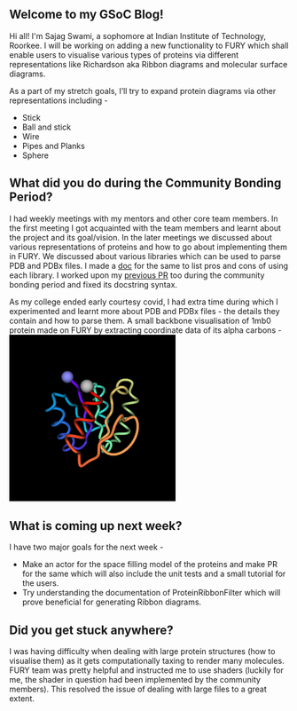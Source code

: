 <h2> Welcome to my GSoC Blog! </h2>
Hi all! 
I'm Sajag Swami, a sophomore at Indian Institute of Technology, Roorkee. I will be working on adding a new functionality to FURY which shall enable users to visualise various types of proteins via different representations like Richardson aka Ribbon diagrams and molecular surface diagrams. 
<p></p>
As a part of my stretch goals, I’ll try to expand protein diagrams via other representations including -
<ul><li>Stick</li>
<li>Ball and stick</li>
<li>Wire</li>
<li>Pipes and Planks</li>
<li>Sphere</li></ul>
<h2>What did you do during the Community Bonding Period?</h2>
<p>
I had weekly meetings with my mentors and other core team members. In the first meeting I got acquainted with the team members and learnt about the project and its goal/vision. In the later meetings we discussed about various representations of proteins and how to go about implementing them in FURY. We discussed about various libraries which can be used to parse PDB and PDBx files. I made a <a href="https://docs.google.com/document/d/1mSoAWyXlLNrCa3hN-hiP35Lj7rURYMk5jFnWZbZp70s/edit">doc</a> for the same to list pros and cons of using each library. I worked upon my <a href="https://github.com/fury-gl/fury/pull/404">previous PR</a> too during the community bonding period and fixed its docstring syntax.
</p>
<p>
As my college ended early courtesy covid, I had extra time during which I experimented and learnt more about PDB and PDBx files - the details they contain and how to parse them. A small backbone visualisation  of 1mb0 protein made on FURY by extracting coordinate data of its alpha carbons - 
<br>
<img alt="https://github.com/SunTzunami/gsoc2021_blog_data/blob/master/visuals/week1_backbone.png?raw=true" src="https://github.com/SunTzunami/gsoc2021_blog_data/blob/master/visuals/week1_backbone.png?raw=true"> 
</p>
<h2>What is coming up next week?</h2>
I have two major goals for the next week - 
<ul>
<li>Make an actor for the space filling model of the proteins and make PR for the same which will also include the unit tests and a small tutorial for the users.</li>
<li>Try understanding the documentation of ProteinRibbonFilter which will prove beneficial for generating Ribbon diagrams.</li>
</ul>
<h2>Did you get stuck anywhere?</h2>
I was having difficulty when dealing with large protein structures (how to visualise them) as it gets computationally taxing to render many molecules. FURY team was pretty helpful and instructed me to use shaders (luckily for me, the shader in question had been implemented by the community members). This resolved the issue of dealing with large files to a great extent.
